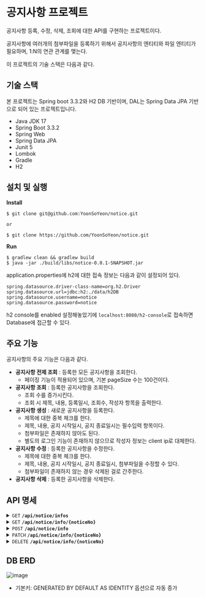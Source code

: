 # 공지사항 프로젝트
공지사항 등록, 수정, 삭제, 조회에 대한 API를 구현하는 프로젝트이다.

공지사항에 여러개의 첨부파일을 등록하기 위해서 공지사항의 엔티티와 파일 엔티티가 필요하며, 1:N의 연관 관계를 맺는다.

이 프로젝트의 기술 스택은 다음과 같다.

## 기술 스택
본 프로젝트는 Spring boot 3.3.2와 H2 DB 기반이며, DAL는 Spring Data JPA 기반으로 되어 있는 프로젝트입니다. 

- Java JDK 17
- Spring Boot 3.3.2
- Spring Web
- Spring Data JPA
- Junit 5
- Lombok
- Gradle
- H2

## 설치 및 실행

**Install**

```
$ git clone git@github.com:YoonSoYeon/notice.git

or

$ git clone https://github.com/YoonSoYeon/notice.git
```

**Run**

```
$ gradlew clean && gradlew build
$ java -jar ./build/libs/notice-0.0.1-SNAPSHOT.jar
```

application.properties에 h2에 대한 접속 정보는 다음과 같이 설정되어 있다.

```
spring.datasource.driver-class-name=org.h2.Driver
spring.datasource.url=jdbc:h2:./data/h2DB
spring.datasource.username=notice
spring.datasource.password=notice
```

h2 console를 enabled 설정해놓았기에 `localhost:8080/h2-console`로 접속하면 Database에 접근할 수 있다.

## 주요 기능
공지사항의 주요 기능은 다음과 같다.

- **공지사항 전제 조회**  : 등록한 모든 공지사항을 조회한다.
  - 페이징 기능이 적용되어 있으며, 기본 pageSize 수는 100건이다.
- **공지사항 조회**  : 등록한 공지사항을 조회한다.
  - 조회 수를 증가시킨다.
  - 조회 시 제목, 내용, 등록일시, 조회수, 작성자 항목을 출력한다.
- **공지사항 생성**  : 새로운 공지사항을 등록한다.
  - 제목에 대한 중복 체크를 한다.
  - 제목, 내용, 공지 시작일시, 공지 종료일시는 필수입력 항목이다.
  - 첨부파일은 존재하지 않아도 된다.
  - 별도의 로그인 기능이 존재하지 않으므로 작성자 정보는 client ip로 대체한다.
- **공지사항 수정**  : 등록한 공지사항을 수정한다.
  - 제목에 대한 중복 체크를 한다.
  - 제목, 내용, 공지 시작일시, 공지 종료일시, 첨부파일을 수정할 수 있다.
  - 첨부파일이 존재하지 않는 경우 삭제된 걸로 간주한다.
- **공지사항 삭제**  : 등록한 공지사항을 삭제한다.

## API 명세

<details>
 <summary><code>GET</code> <code><b>/api/notice/infos</b></code></summary>

##### Description
> 공지사항 전체 조회 API
  
##### Parameters

> | name      | type  |  required     | data type | description       |
> |-----------|------ |---------------|-----------|-------------------|
> | pageNo    | query | false         | Integer   | default value 0   |
> | pageSize  | query | false         | Integer   | default value 100 |


##### Responses

> | http code     | content-type                      |
> |---------------|-----------------------------------|
> | `200`         | `application/json`                |
>
> > ###### Response body
> > ```json
> > {
> > "success": true,
> > "code": 0,
> >   "result": {
> >     "data": {
> >       "content": [],
> >       "pageNo": 0,
> >       "pageSize": 100,
> >       "totalElements": 0,
> >       "totalPages": 1,
> >       "last": true
> >     }
> >   }
> > }
> > ```

##### Example cURL

> ```javascript
>  curl -X 'GET' \
>  'http://localhost:8080/api/notice/infos?pageNo=0&pageSize=100' \
>  -H 'accept: */*'
> ```

##### Request URL

> ```http
> http://localhost:8080/api/notice/infos?pageNo=0&pageSize=100
> ```

</details>

<details>
 <summary><code>GET</code> <code><b>/api/notice/info/{noticeNo}</b></code></summary>

##### Description
> 공지사항 조회 API
  
##### Parameters

> | name      | type  |  required     | data type | description       |
> |-----------|------ |---------------|-----------|-------------------|
> | noticeNo  | path  | true          | Integer   |                   |


##### Responses

> | http code     | content-type                      |
> |---------------|-----------------------------------|
> | `200`         | `application/json`                |
>
> > ###### Response body
> > ```json
> > {
> > "success": true,
> > "code": 0,
> >   "result": {
> >     "data": {
> >       "title": "",
> >       "contents": "",
> >       "writer": "",
> >       "createDate": "2024-07-21T10:26:29.983+00:00",
> >       "viewCount": 1
> >     }
> >   }
> > }
> > ```

> | http code     | content-type                      |
> |---------------|-----------------------------------|
> | `404`         | `application/json`                |
>
> > ###### Response body
> > ```json
> > {
> > "success": false,
> > "code": 404,
> >   "result": {
> >     "msg": "공지사항을 찾을 수 없습니다."
> >   }
> > }
> > ```

##### Example cURL

> ```javascript
>  curl -X 'GET' \
> 'http://localhost:8080/api/notice/info/1' \
> -H 'accept: */*'
> ```

##### Request URL

> ```http
> http://localhost:8080/api/notice/info/1
> ```

</details>

<details>
 <summary><code>POST</code> <code><b>/api/notice/info</b></code></summary>

##### Description
> 공지사항 등록 API
  
##### Parameters

###### Request header
| content-type        |
|---------------------|
|`multipart/form-data`|

###### Request body
> | name      |  required     | data type            | description       |
> |-----------|---------------|----------------------|-------------------|
> | title     | true          | String               | text              |
> | contents  | true          | String               | text              |
> | writer    | false         | String               | text              |
> | startDate | true          | String(date-time)    | text              |
> | endDate   | true          | String(date-time)    | text              |
> | file      | false         | array[string]        | file              |


##### Responses

> | http code     | content-type                      |
> |---------------|-----------------------------------|
> | `200`         | `application/json`                |
>
> > ###### Response body
> > ```json
> > {
> > "success": true,
> > "code": 0,
> >   "result": {
> >     "data": "공지사항 등록에 성공하였습니다."
> >   }
> > }
> > ```

> | http code     | content-type                      |
> |---------------|-----------------------------------|
> | `400`         | `application/json`                |
>
> > ###### Response body
> > ```json
> > {
> > "success": false,
> > "code": 400,
> >   "result": {
> >     "msg": "..."
> >   }
> > }
> > ```

> | http code     | content-type                      |
> |---------------|-----------------------------------|
> | `500`         | `application/json`                |
>
> > ###### Response body
> > ```json
> > {
> > "success": false,
> > "code": 500,
> >   "result": {
> >     "msg": "이미 존재하는 공지사항입니다."
> >   }
> > }
> > ```

##### Example cURL

> ```javascript
>  curl -X 'POST' \
> 'http://localhost:8080/api/notice/info' \
> -H 'accept: application/json' \
> -H 'Content-Type: multipart/form-data' \
> -F 'file=@\"C:/myfile.txt\"' \
> -F 'title=test111111' \
> -F 'contents=test' \
> -F 'startDate=2024-07-24 00:00:00' \
> -F 'endDate=2024-07-24 23:59:59'
> ```

##### Request URL

> ```http
> http://localhost:8080/api/notice/info
> ```

</details>

<details>
 <summary><code>PATCH</code> <code><b>/api/notice/info/{noticeNo}</b></code></summary>

##### Description
> 공지사항 수정 API
  
##### Parameters

> | name      | type  |  required     | data type | description       |
> |-----------|------ |---------------|-----------|-------------------|
> | noticeNo  | path  | true          | Integer   |                   |

###### Request header
| content-type        |
|---------------------|
|`multipart/form-data`|

###### Request body
> | name      |  required     | data type            | description       |
> |-----------|---------------|----------------------|-------------------|
> | title     | true          | String               | text              |
> | contents  | true          | String               | text              |
> | startDate | true          | String(date-time)    | text              |
> | endDate   | true          | String(date-time)    | text              |
> | file      | false         | array[string]        | file              |


##### Responses

> | http code     | content-type                      |
> |---------------|-----------------------------------|
> | `200`         | `application/json`                |
>
> > ###### Response body
> > ```json
> > {
> > "success": true,
> > "code": 0,
> >   "result": {
> >     "data": "공지사항 수정에 성공하였습니다."
> >   }
> > }
> > ```

> | http code     | content-type                      |
> |---------------|-----------------------------------|
> | `400`         | `application/json`                |
>
> > ###### Response body
> > ```json
> > {
> > "success": false,
> > "code": 400,
> >   "result": {
> >     "msg": "..."
> >   }
> > }
> > ```

> | http code     | content-type                      |
> |---------------|-----------------------------------|
> | `404`         | `application/json`                |
>
> > ###### Response body
> > ```json
> > {
> > "success": false,
> > "code": 404,
> >   "result": {
> >     "msg": "공지사항을 찾을 수 없습니다."
> >   }
> > }
> > ```

> | http code     | content-type                      |
> |---------------|-----------------------------------|
> | `500`         | `application/json`                |
>
> > ###### Response body
> > ```json
> > {
> > "success": false,
> > "code": 500,
> >   "result": {
> >     "msg": "이미 존재하는 공지사항입니다."
> >   }
> > }
> > ```

##### Example cURL

> ```javascript
>  curl -X 'PATCH' \
> 'http://localhost:8080/api/notice/info/1' \
> -H 'accept: application/json' \
> -H 'Content-Type: multipart/form-data' \
> -F 'file=@\"C:/myfile.txt\"' \
> -F 'title=test111111' \
> -F 'contents=test' \
> ```

##### Request URL

> ```http
> http://localhost:8080/api/notice/info/1
> ```

</details>

<details>
 <summary><code>DELETE</code> <code><b>/api/notice/info/{noticeNo}</b></code></summary>

##### Description
> 공지사항 삭제 API
  
##### Parameters

> | name      | type  |  required     | data type | description       |
> |-----------|------ |---------------|-----------|-------------------|
> | noticeNo  | path  | true          | Integer   |                   |


##### Responses

> | http code     | content-type                      |
> |---------------|-----------------------------------|
> | `200`         | `application/json`                |
>
> > ###### Response body
> > ```json
> > {
> > "success": true,
> > "code": 0,
> >   "result": {
> >     "data": "공지사항 삭제에 성공하였습니다."
> >   }
> > }
> > ```

> | http code     | content-type                      |
> |---------------|-----------------------------------|
> | `404`         | `application/json`                |
>
> > ###### Response body
> > ```json
> > {
> > "success": false,
> > "code": 404,
> >   "result": {
> >     "msg": "공지사항을 찾을 수 없습니다."
> >   }
> > }
> > ```

##### Example cURL

> ```javascript
>  curl -X 'DELETE' \
> 'http://localhost:8080/api/notice/info/1' \
> -H 'accept: */*'
> ```

##### Request URL

> ```http
> http://localhost:8080/api/notice/info/1
> ```

</details>

## DB ERD
![image](https://github.com/user-attachments/assets/0f3b4e3c-1cea-4b34-b43c-020a1993d504)


- 기본키: GENERATED BY DEFAULT AS IDENTITY 옵션으로 자동 증가

